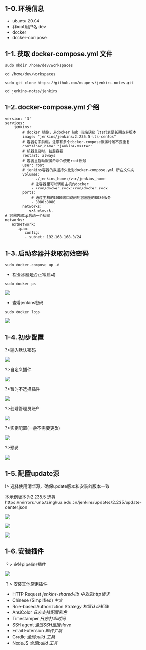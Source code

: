 ## 1-0. 环境信息

- ubuntu 20.04
- 非root用户名 dev
- docker
- docker-compose

## 1-1. 获取 docker-compose.yml 文件

```
sudo mkdir /home/dev/workspaces

cd /home/dev/workspaces

sudo git clone https://github.com/msupers/jenkins-notes.git

cd jenkins-notes/jenkins

```

## 1-2. docker-compose.yml 介绍

```
version: '3'
services:
    jenkins:
        # docker 镜像，从docker hub 网站获取 lts代表是长期支持版本
        image: "jenkins/jenkins:2.235.5-lts-centos"
        # 容器名字前缀，注意有多个docker-compose服务时候不要重复
        container_name: "jenkins-master"
        # 机器重启时，拉起容器
        restart: always
        # 容器里启动服务的命令使用root账号
        user: root
        # jenkins容器的数据持久化到docker-compose.yml 所在文件夹
        volumes:
            - ./jenkins_home:/var/jenkins_home
            # 让容器里可以调用主机的docker
            - /run/docker.sock:/run/docker.sock
        ports:
            # 通过主机的8080端口访问到容器里的8080服务
            - 8080:8080
        networks:
           extnetwork:
# 容器内部ip启动一个私网
networks:
   extnetwork:
      ipam:
         config:
         - subnet: 192.168.168.0/24
```

## 1-3. 启动容器并获取初始密码

```
sudo docker-compose up -d 
```

- 检查容器是否正常启动

```
sudo docker ps 
```

![](../_images/2020-11-12_20-10.png)

- 查看jenkins密码

```
sudo docker logs  
```

![](../_images/2020-11-12_20-11.png)

## 1-4. 初步配置

?>输入默认密码

![](../_images/2020-11-12_20-31.png)

?>自定义插件

![](../_images/2020-11-12_20-32.png)

?>暂时不选择插件

![](../_images/2020-11-12_20-33.png)

?>创建管理员账户

![](../_images/2020-11-12_20-34.png)

?>实例配置(一般不需要更改)

![](../_images/2020-11-12_20-35.png)

?>预览

![](../_images/2020-11-12_20-36.png)

## 1-5. 配置update源

!> 选择使用清华源，确保update版本和安装的版本一致

本示例版本为2.235.5 选择https://mirrors.tuna.tsinghua.edu.cn/jenkins/updates/2.235/update-center.json

![](../_images/2020-11-12_20-43.png)

![](../_images/2020-11-12_20-44.png)

![](../_images/2020-11-12_20-47.png)



## 1-6. 安装插件

？> 安装pipeline插件

![](../_images/2020-11-12_20-51.gif)

？> 安装其他常用插件

- HTTP Request *jenkins-shared-lib 中发送http请求*
- Chinese (Simplified) *中文*
- Role-based Authorization Strategy *权限认证矩阵*
- AnsiColor *日志支持配置彩色*
- Timestamper *日志打印时间*
- SSH agent *通过SSH连接slave*
- Email Extension *邮件扩展*
- Gradle *全局build 工具*
- NodeJS *全局build 工具*
